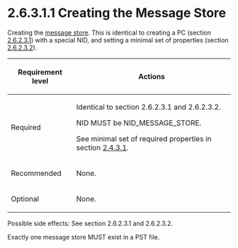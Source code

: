 <html dir="LTR" xmlns:mshelp="http://msdn.microsoft.com/mshelp" xmlns:ddue="http://ddue.schemas.microsoft.com/authoring/2003/5" xmlns:xlink="http://www.w3.org/1999/xlink" xmlns:tool="http://www.microsoft.com/tooltip">
    <head>
        <meta http-equiv="Content-Type" content="text/html; CHARSET=utf-8"></meta>
        <meta name="save" content="history"></meta>
        <title>2.6.3.1.1 Creating the Message Store</title>
        <xml>
            <mshelp:toctitle title="2.6.3.1.1 Creating the Message Store"></mshelp:toctitle>
            <mshelp:rltitle title="[MS-PST]: Creating the Message Store"></mshelp:rltitle>
            <mshelp:keyword index="A" term="f6b54f0c-57ff-4c97-81d3-fa545dfe2d10"></mshelp:keyword>
            <mshelp:attr name="DCSext.ContentType" value="open specification"></mshelp:attr>
            <mshelp:attr name="AssetID" value="f6b54f0c-57ff-4c97-81d3-fa545dfe2d10"></mshelp:attr>
            <mshelp:attr name="TopicType" value="kbRef"></mshelp:attr>
            <mshelp:attr name="DCSext.Title" value="[MS-PST]: Creating the Message Store" />
        </xml>
    </head>
    <body>
        <div id="header">
            <h1 class="heading">2.6.3.1.1 Creating the Message Store</h1>
        </div>
        <div id="mainSection">
            <div id="mainBody">
                <div id="allHistory" class="saveHistory"></div>
                <div id="sectionSection0" class="section" name="collapseableSection">
                    

<p>Creating the <a href="08220cc9-69b1-4072-a2e7-2a0ff201d505.md#gt_fda94a53-448d-48d5-9991-176c530ff597">message store</a>. This is
identical to creating a PC (section <a href="1e645de0-2291-457d-8e3b-3ae415a481ce.md">2.6.2.3.1</a>) with a special
NID, and setting a minimal set of properties (section <a href="06096284-9b6a-41ea-8bf2-6615bee0752e.md">2.6.2.3.2</a>).</p>

<table>
 <thead>
  <tr>
   <th>
   <p>Requirement level</p>
   </th>
   <th>
   <p><b><span>Actions</span></b></p>
   </th>
  </tr>
 </thead>
 <tr>
  <td>
  <p>Required</p>
  </td>
  <td>
  <p>Identical to section 2.6.2.3.1 and 2.6.2.3.2.</p>
  <p>NID MUST be NID_MESSAGE_STORE.</p>
  <p>See minimal set of required properties in section <a href="5493a0eb-0356-4e88-b4f5-0433ce0a93fa.md">2.4.3.1</a>.</p>
  </td>
 </tr>
 <tr>
  <td>
  <p>Recommended</p>
  </td>
  <td>
  <p>None.</p>
  </td>
 </tr>
 <tr>
  <td>
  <p>Optional</p>
  </td>
  <td>
  <p>None.</p>
  </td>
 </tr>
</table>

<p>Possible side effects: See section 2.6.2.3.1 and 2.6.2.3.2.</p>

<p>Exactly one message store MUST exist in a PST file.</p>
                </div>
            </div>
        </div>
    </body>
</html>